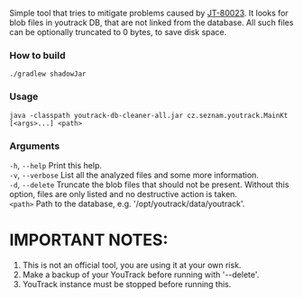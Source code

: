 Simple tool that tries to mitigate problems caused by [JT-80023](https://youtrack.jetbrains.com/issue/JT-80023/Blobs-are-not-cleaned-up-after-complete-removal-of-projects-or-issues).
It looks for blob files in youtrack DB, that are not linked from the database.
All such files can be optionally truncated to 0 bytes, to save disk space.

### How to build
```
./gradlew shadowJar
```

### Usage
```
java -classpath youtrack-db-cleaner-all.jar cz.seznam.youtrack.MainKt [<args>...] <path>
```

### Arguments
  `-h`, `--help`        Print this help.\
  `-v`, `--verbose`     List all the analyzed files and some more information.\
  `-d`, `--delete`      Truncate the blob files that should not be present. Without this option, files are only listed and no destructive action is taken.\
  `<path>`              Path to the database, e.g. '/opt/youtrack/data/youtrack'.

# IMPORTANT NOTES:
  1. This is not an official tool, you are using it at your own risk.
  2. Make a backup of your YouTrack before running with '--delete'.
  3. YouTrack instance must be stopped before running this.
